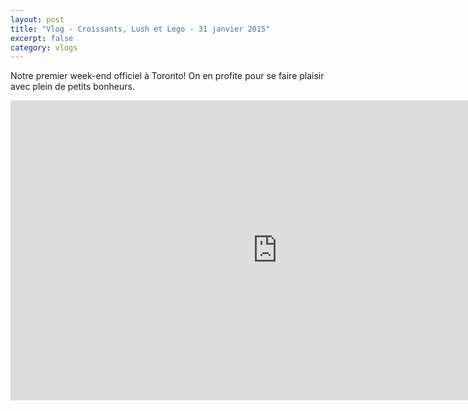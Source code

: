 ```yaml
---
layout: post
title: "Vlog - Croissants, Lush et Lego - 31 janvier 2015"
excerpt: false
category: vlogs
---
```


Notre premier week-end officiel à Toronto! On en profite pour se faire plaisir avec plein de petits bonheurs. 

<iframe width="853" height="480" src="https://www.youtube.com/embed/joWRdy1OBLc" frameborder="0" allowfullscreen></iframe>
